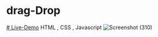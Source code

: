 # drag-Drop
[# Live-Demo](https://ahmedtajalsir.github.io/drag-Drop)
HTML , CSS , Javascript
![Screenshot (310)](https://user-images.githubusercontent.com/73963149/128217605-a1b9d12d-ba00-4010-9271-7ef7ae2001dd.png)
